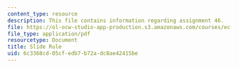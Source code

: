 ```yaml
---
content_type: resource
description: This file contains information regarding assignment 46.
file: https://ol-ocw-studio-app-production.s3.amazonaws.com/courses/ec-050-recreate-experiments-from-history-inform-the-future-from-the-past-galileo-january-iap-2010/6c3368cd05cfedb7b72adc8ae42415be_MITEC_050IAP10_assn46.pdf
file_type: application/pdf
resourcetype: Document
title: Slide Rule
uid: 6c3368cd-05cf-edb7-b72a-dc8ae42415be
---
```


